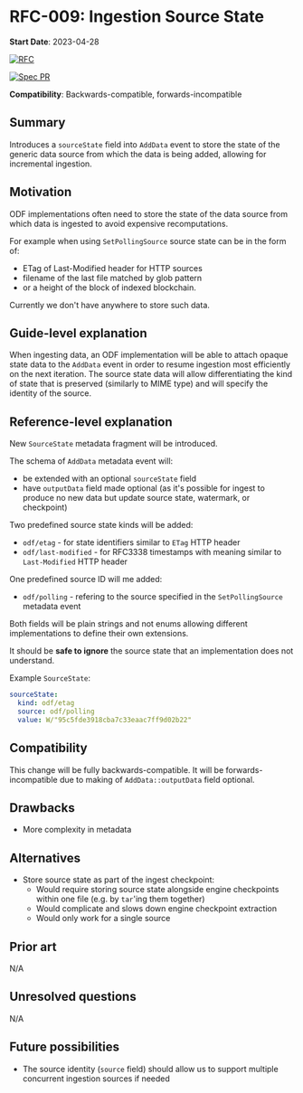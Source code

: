 # RFC-009: Ingestion Source State

**Start Date**: 2023-04-28

[![RFC](https://img.shields.io/github/issues/detail/state/kamu-data/open-data-fabric/50?label=RFC%20Status)](https://github.com/kamu-data/open-data-fabric/issues/50)

[![Spec PR](https://img.shields.io/github/pulls/detail/state/kamu-data/open-data-fabric/51?label=Spec%20PR)](https://github.com/kamu-data/open-data-fabric/pull/51)

**Compatibility**: Backwards-compatible, forwards-incompatible

## Summary
Introduces a `sourceState` field into `AddData` event to store the state of the generic data source from which the data is being added, allowing for incremental ingestion.

## Motivation
ODF implementations often need to store the state of the data source from which data is ingested to avoid expensive recomputations.

For example when using `SetPollingSource` source state can be in the form of:
- ETag of Last-Modified header for HTTP sources
- filename of the last file matched by glob pattern
- or a height of the block of indexed blockchain.

Currently we don't have anywhere to store such data.

## Guide-level explanation
When ingesting data, an ODF implementation will be able to attach opaque state data to the `AddData` event in order to resume ingestion most efficiently on the next iteration. The source state data will allow differentiating the kind of state that is preserved (similarly to MIME type) and will specify the identity of the source.

## Reference-level explanation
New `SourceState` metadata fragment will be introduced.

The schema of `AddData` metadata event will:
- be extended with an optional `sourceState` field
- have `outputData` field made optional (as it's possible for ingest to produce no new data but update source state, watermark, or checkpoint)

Two predefined source state kinds will be added:
- `odf/etag` - for state identifiers similar to `ETag` HTTP header
- `odf/last-modified` - for RFC3338 timestamps with meaning similar to `Last-Modified` HTTP header

One predefined source ID will me added:
- `odf/polling` - refering to the source specified in the `SetPollingSource` metadata event

Both fields will be plain strings and not enums allowing different implementations to define their own extensions.

It should be **safe to ignore** the source state that an implementation does not understand.

Example `SourceState`:

```yaml
sourceState:
  kind: odf/etag
  source: odf/polling
  value: W/"95c5fde3918cba7c33eaac7ff9d02b22"
```

## Compatibility
This change will be fully backwards-compatible. It will be forwards-incompatible due to making of `AddData::outputData` field optional.

## Drawbacks
- More complexity in metadata

## Alternatives
- Store source state as part of the ingest checkpoint:
  - Would require storing source state alongside engine checkpoints within one file (e.g. by `tar`'ing them together)
  - Would complicate and slows down engine checkpoint extraction
  - Would only work for a single source

## Prior art
N/A

## Unresolved questions
N/A

## Future possibilities
- The source identity (`source` field) should allow us to support multiple concurrent ingestion sources if needed